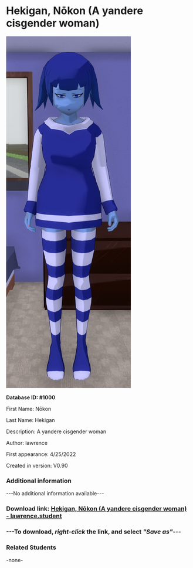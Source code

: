 # Hekigan, Nōkon (A yandere cisgender woman)

<img src="../../Files/Images/Hekigan, Nōkon (A yandere cisgender woman).png" title="Hekigan, Nōkon (A yandere cisgender woman) - lawrence">

**Database ID: #1000**

First Name: Nōkon

Last Name: Hekigan

Description: A yandere cisgender woman

Author: lawrence

First appearance: 4/25/2022

Created in version: V0.90

### Additional information

---No additional information available---

### Download link: <a href="https://raw.githubusercontent.com/Arbiter1223/Daigaku-Gurashi-Custom-Students/master/Files/Student%20Files/Hekigan%2C%20Nōkon%20(A%20yandere%20cisgender%20woman)%20-%20lawrence.student">Hekigan, Nōkon (A yandere cisgender woman) - lawrence.student</a>

### ---**To download, _right-click_ the link, and select _"Save as"_**---

### Related Students

-none-
